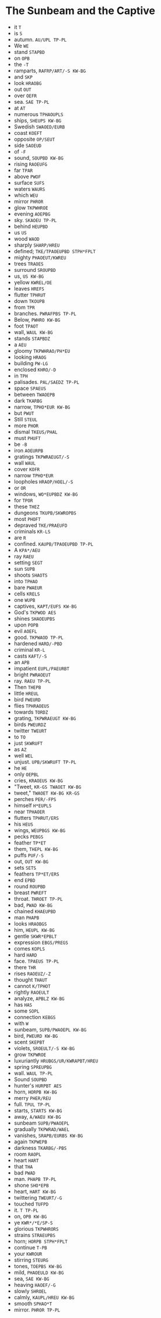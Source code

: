 # The Sunbeam and the Captive

* it `T`
* is `S`
* autumn. `AU/UPL TP-PL`
* We `WE`
* stand `STAPBD`
* on `OPB`
* the `-T`
* ramparts, `RAFRP/ART/-S KW-BG`
* and `SKP`
* look `HRAOBG`
* out `OUT`
* over `OEFR`
* sea. `SAE TP-PL`
* at `AT`
* numerous `TPHAOUPLS`
* ships, `SHEUPS KW-BG`
* Swedish `SWAOED/EURB`
* coast `KOEFT`
* opposite `OP/SEUT`
* side `SAOEUD`
* of `-F`
* sound, `SOUPBD KW-BG`
* rising `RAOEUFG`
* far `TPAR`
* above `PWOF`
* surface `SUFS`
* waters `WAURS`
* which `WEU`
* mirror `PHROR`
* glow `TKPWHROE`
* evening `AOEPBG`
* sky. `SKAOEU TP-PL`
* behind `HEUPBD`
* us `US`
* wood `WAOD`
* sharply `SHARP/HREU`
* defined; `TKE/TPAOEUPBD STPH*FPLT`
* mighty `PHAOEUT/KWREU`
* trees `TRAOES`
* surround `SROUPBD`
* us, `US KW-BG`
* yellow `KWREL/OE`
* leaves `HREFS`
* flutter `TPHRUT`
* down `TKOUPB`
* from `TPR`
* branches. `PWRAFPBS TP-PL`
* Below, `PWHRO KW-BG`
* foot `TPAOT`
* wall, `WAUL KW-BG`
* stands `STAPBDZ`
* a `AEU`
* gloomy `TKPWHRAO/PH*EU`
* looking `HRAOG`
* building `PW-LG`
* enclosed `KHRO/-D`
* in `TPH`
* palisades. `PAL/SAEDZ TP-PL`
* space `SPAEUS`
* between `TWAOEPB`
* dark `TKARBG`
* narrow, `TPHO*EUR KW-BG`
* but `PWUT`
* Still `STEUL`
* more `PHOR`
* dismal `TKEUS/PHAL`
* must `PHUFT`
* be `-B`
* iron `AOEURPB`
* gratings `TKPWRAEUGT/-S`
* wall `WAUL`
* cover `KOFR`
* narrow `TPHO*EUR`
* loopholes `HRAOP/HOEL/-S`
* or `OR`
* windows, `WO*EUPBDZ KW-BG`
* for `TPOR`
* these `THEZ`
* dungeons `TKUPB/SKWROPBS`
* most `PHOFT`
* depraved `TKE/PRAEUFD`
* criminals `KR-LS`
* are `R`
* confined. `KAUPB/TPAOEUPBD TP-PL`
* A `KPA*/AEU`
* ray `RAEU`
* setting `SEGT`
* sun `SUPB`
* shoots `SHAOTS`
* into `TPHAO`
* bare `PWAEUR`
* cells `KRELS`
* one `WUPB`
* captives, `KAPT/EUFS KW-BG`
* God's `TKPWOD AES`
* shines `SHAOEUPBS`
* upon `POPB`
* evil `AOEFL`
* good. `TKPWAOD TP-PL`
* hardened `HARD/-PBD`
* criminal `KR-L`
* casts `KAFT/-S`
* an `APB`
* impatient `EUPL/PAEURBT`
* bright `PWRAOEUT`
* ray. `RAEU TP-PL`
* Then `THEPB`
* little `HREUL`
* bird `PWEURD`
* flies `TPHRAOEUS`
* towards `TORDZ`
* grating, `TKPWRAEUGT KW-BG`
* birds `PWEURDZ`
* twitter `TWEURT`
* to `TO`
* just `SKWRUFT`
* as `AZ`
* well `WEL`
* unjust. `UPB/SKWRUFT TP-PL`
* he `HE`
* only `OEPBL`
* cries, `KRAOEUS KW-BG`
* "Tweet, `KR-GS TWAOET KW-BG`
* tweet," `TWAOET KW-BG KR-GS`
* perches `PER/-FPS`
* himself `H*EUPLS`
* near `TPHAOER`
* flutters `TPHRUT/ERS`
* his `HEUS`
* wings, `WEUPBGS KW-BG`
* pecks `PEBGS`
* feather `TP*ET`
* them, `THEPL KW-BG`
* puffs `PUF/-S`
* out, `OUT KW-BG`
* sets `SETS`
* feathers `TP*ET/ERS`
* end `EPBD`
* round `ROUPBD`
* breast `PWREFT`
* throat. `THROET TP-PL`
* bad, `PWAD KW-BG`
* chained `KHAEUPBD`
* man `PHAPB`
* looks `HRAOBGS`
* him, `HEUPL KW-BG`
* gentle `SKWR*EPBLT`
* expression `EBGS/PREGS`
* comes `KOPLS`
* hard `HARD`
* face. `TPAEUS TP-PL`
* there `THR`
* rises `RAOEUZ/-Z`
* thought `THAUT`
* cannot `K/TPHOT`
* rightly `RAOEULT`
* analyze, `APBLZ KW-BG`
* has `HAS`
* some `SOPL`
* connection `KEBGS`
* with `W`
* sunbeam, `SUPB/PWAOEPL KW-BG`
* bird, `PWEURD KW-BG`
* scent `SKEPBT`
* violets, `SROEULT/-S KW-BG`
* grow `TKPWROE`
* luxuriantly `HRUBGS/UR/KWRAPBT/HREU`
* spring `SPREUPBG`
* wall. `WAUL TP-PL`
* Sound `SOUPBD`
* hunter's `HURPBT AES`
* horn, `HORPB KW-BG`
* merry `PHER/REU`
* full. `TPUL TP-PL`
* starts, `STARTS KW-BG`
* away, `A/WAEU KW-BG`
* sunbeam `SUPB/PWAOEPL`
* gradually `TKPWRAD/WAEL`
* vanishes, `SRAPB/EURBS KW-BG`
* again `TKPWEPB`
* darkness `TKARBG/-PBS`
* room `RAOPL`
* heart `HART`
* that `THA`
* bad `PWAD`
* man. `PHAPB TP-PL`
* shone `SHO*EPB`
* heart, `HART KW-BG`
* twittering `TWEURT/-G`
* touched `TUFPD`
* it. `T TP-PL`
* on, `OPB KW-BG`
* ye `KWR*/*E/SP-S`
* glorious `TKPWHRORS`
* strains `STRAEUPBS`
* horn; `HORPB STPH*FPLT`
* continue `T-PB`
* your `KWROUR`
* stirring `STEURG`
* tones, `TOEPBS KW-BG`
* mild, `PHAOEULD KW-BG`
* sea, `SAE KW-BG`
* heaving `HAOEF/-G`
* slowly `SHROEL`
* calmly, `KAUPL/HREU KW-BG`
* smooth `SPHAO*T`
* mirror. `PHROR TP-PL`
